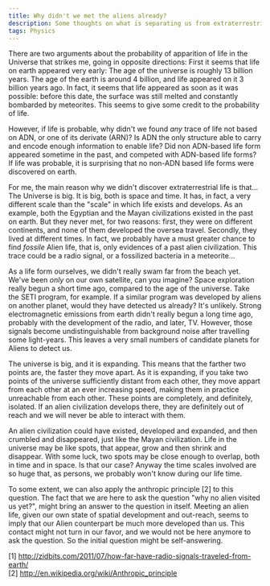 ```yaml
---
title: Why didn't we met the aliens already? 
description: Some thoughts on what is separating us from extraterrestrial life forms...
tags: Physics 
---
```


There are two arguments about the probability of apparition of life in the Universe that strikes me, going in opposite directions:
First it seems that life on earth appeared very early:
The age of the universe is roughly 13 billion years.
The age of the earth is around 4 billion, and life appeared on it 3 billion years ago.
In fact, it seems that life appeared as soon as it was possible: before this date, the surface was still melted and constantly bombarded by meteorites.
This seems to give some credit to the probability of life.

However, if life is probable, why didn't we found *any* trace of life not based on ADN, or one of its derivate (ARN)?
Is ADN the only structure able to carry and encode enough information to enable life?
Did non ADN-based life form appeared sometime in the past, and competed with ADN-based life forms?
If life was probable, it is surprising that no non-ADN based life forms were discovered on earth.

For me, the main reason why we didn't discover extraterrestrial life is that... The Universe is big.
It is big, both is space and time.
It has, in fact, a very different scale than the "scale" in which life exists and develops.
As an example, both the Egyptian and the Mayan civilizations existed in the past on earth.
But they never met, for two reasons: first, they were on different continents, and none of them developed the oversea travel. 
Secondly, they lived at different times.
In fact, we probably have a must greater chance to find *fossile* Alien life, that is, only evidences of a past alien civilization.
This trace could be a radio signal, or a fossilized bacteria in a meteorite...

As a life form ourselves, we didn't really swam far from the beach yet. We've been *only* on our own satellite, can you imagine?
Space exploration really begun a short time ago, compared to the age of the universe.
Take the SETI program, for example.
If a similar program was developed by aliens on another planet, would they have detected us already? It's unlikely.
Strong electromagnetic emissions from earth didn't really begun a long time ago, probably with the development of the radio, and later, TV. 
However, those signals become undistinguishable from background noise after travelling some light-years.
This leaves a very small numbers of candidate planets for Aliens to detect us.

The universe is big, and it is expanding.
This means that the farther two points are, the faster they move apart.
As it is expanding, if you take two points of the universe sufficiently distant from each other, they move appart from each other at an ever increasing speed, making them in practice unreachable from each other.
These points are completely, and definitely, isolated. 
If an alien civilization develops there, they are definitely out of reach and we will never be able to interact with them.

An alien civilization could have existed, developed and expanded, and then crumbled and disappeared, just like the Mayan civilization.
Life in the universe may be like spots, that appear, grow and then shrink and disappear.
With some luck, two spots may be close enough to overlap, both in time and in space. 
Is that our case?
Anyway the time scales involved are so huge that, as persons, we probably won't know during our life time. 

To some extent, we can also apply the anthropic principle [2] to this question.
The fact that we are here to ask the question "why no alien visited us yet?", might bring an answer to the question in itself.
Meeting an alien life, given our own state of spatial development and out-reach, seems to imply that our Alien counterpart be much more developed than us.
This contact might not turn in our favor, and we would not be here anymore to ask the question.
So the initial question might be self-answering.


[1] http://zidbits.com/2011/07/how-far-have-radio-signals-traveled-from-earth/    
[2] http://en.wikipedia.org/wiki/Anthropic_principle
